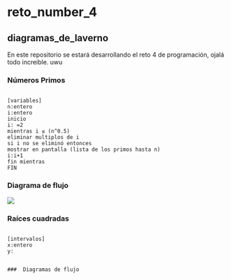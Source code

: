 #  reto_number_4
##  diagramas_de_laverno
En este repositorio se estará desarrollando el reto 4 de programación, ojalá todo increible. uwu

### Números Primos


```pseudocode

[variables]
n:entero
i:entero
inicio
i: =2
mientras i ≤ (n^0.5) 
eliminar multiplos de i
si i no se eliminó entonces 
mostrar en pantalla (lista de los primos hasta n) 
i:i+1
fin mientras
FIN
```
###  Diagrama de flujo 

[![](https://mermaid.ink/img/pako:eNpNUc1Kw0AQfpVhTy22ogcvAS3SVlCoFNqLJBXGZNIObHbi7gapaR_Jk7de82JukoLd0-zM9zM_tUolIxWpXMtXukPrYT1LDIT3OHg2nLIMYTx-gFX82pwKsgJm0yZ6zEes2XmEjIBhh23Yl2FaM5CDgoxYEOBthRo-KwLzfnN9Nzn2_GmLPbjm5wCzmDQXbNCCqwKxOWnPpRbX661jvuer2-4zvSQbOcC83iPkQfwskQmUwTaQQ1sZaQRHacrNr4HgNTlCLzD_d3-LjYAl1PwdGiitpORkcwlrfV5icmGC8yLCeKXlQrqelvFCnLeBTAZKNB61xs3ZaNmNwIMnNsPEJEaNVFAokLOw-brFJMrvqKBERSHMKMdK-0Ql5higWHlZ7U2qIm8rGqmqzNDTjHFrsVBRjtqFLGXsxS76a3ZHPf4BnWSe3w?type=png)](https://mermaid.live/edit#pako:eNpNUc1Kw0AQfpVhTy22ogcvAS3SVlCoFNqLJBXGZNIObHbi7gapaR_Jk7de82JukoLd0-zM9zM_tUolIxWpXMtXukPrYT1LDIT3OHg2nLIMYTx-gFX82pwKsgJm0yZ6zEes2XmEjIBhh23Yl2FaM5CDgoxYEOBthRo-KwLzfnN9Nzn2_GmLPbjm5wCzmDQXbNCCqwKxOWnPpRbX661jvuer2-4zvSQbOcC83iPkQfwskQmUwTaQQ1sZaQRHacrNr4HgNTlCLzD_d3-LjYAl1PwdGiitpORkcwlrfV5icmGC8yLCeKXlQrqelvFCnLeBTAZKNB61xs3ZaNmNwIMnNsPEJEaNVFAokLOw-brFJMrvqKBERSHMKMdK-0Ql5higWHlZ7U2qIm8rGqmqzNDTjHFrsVBRjtqFLGXsxS76a3ZHPf4BnWSe3w)


###  Raíces cuadradas
```pseudocode

[intervalos]
x:entero 
y:


###  Diagramas de flujo

